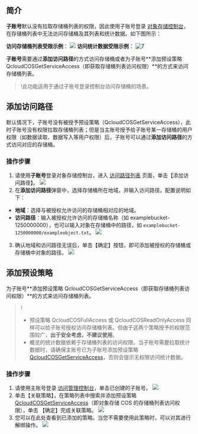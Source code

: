## 简介

**子账号**默认没有拉取存储桶列表的权限，因此使用子账号登录 [对象存储控制台](https://console.cloud.tencent.com/cos5)，在存储桶列表中无法访问存储桶及其列表和统计数据。如下图所示：

**访问存储桶列表受限示例**：
![](https://main.qcloudimg.com/raw/c5ade4831a468b07cb98898d6d6d96b3.png)
**访问统计数据受限示例**：
![7](https://main.qcloudimg.com/raw/6d625ef08355eb7a69528d3a4367ab35.png)

**子账号**需要通过**添加访问路径**的方式访问存储桶或者为子账号**添加预设策略 QcloudCOSGetServiceAccess（即获取存储桶列表访问权限）**的方式来访问存储桶列表。

> !此功能适用于通过子账号登录控制台访问存储桶的场景。

## 添加访问路径

默认情况下，子账号没有被授予预设策略（QcloudCOSGetServiceAccess），此时子账号没有权限拉取存储桶列表；但是当主账号授予给子账号某一存储桶的用户权限（如数据读取、数据写入等用户权限）后，子账号可以通过**添加访问路径**的方式访问对应的存储桶。

### 操作步骤

1. 请使用**子账号**登录对象存储控制台，进入 [访问路径列表](https://console.cloud.tencent.com/cos5/access_path) 页面，单击【添加访问路径】。
![](https://main.qcloudimg.com/raw/512e60970fb3ffaa324bb726ac9f8583.png)
2. 在**添加访问路径**弹窗中，选择存储桶所在地域，并输入访问路径。配置说明如下：
 - **地域**：选择与被授权允许访问的存储桶相对应的地域。
 - **访问路径**：输入被授权允许访问的存储桶名称（如 examplebucket-1250000000），也可以输入对象在存储桶中的路径，如 `examplebucket-1250000000/exampleobject.txt`。
![](https://main.qcloudimg.com/raw/5d49b946e32099852f8493630476cad5.png)
3. 确认地域和访问路径无误后，单击【确定】按钮，即可添加被授权的存储桶或存储桶中对象的路径。
![](https://main.qcloudimg.com/raw/07d93e0ab51fbfb51942db2658a6c79e.png)


## 添加预设策略
为子账号**添加预设策略 QcloudCOSGetServiceAccess（即获取存储桶列表访问权限）**的方式来访问存储桶列表。

> !
> - 预设策略 QcloudCOSFullAccess 或 QcloudCOSReadOnlyAccess 同样可以给子账号授权访问存储桶列表。但由于这两个策略授予的权限范围较广，**出于安全考虑，不建议使用**。
> - 概览的统计数据依赖于存储桶列表的访问权限。当子账号需要拉取统计数据时，请确保主账号已为子账号添加预设策略 [QcloudCOSGetServiceAccess](https://console.cloud.tencent.com/cam/policy/detail/2158379&QcloudCOSGetServiceAccess&2)，否则会提示无权限访问统计数据。

### 操作步骤

1. 请使用主账号登录 [访问管理控制台](https://console.cloud.tencent.com/cam)，单击已创建的子账号。
![](https://main.qcloudimg.com/raw/e849caa03da1b7da2c82976dcbe46f00.png)
2. 单击【关联策略】，在策略列表中搜索并添加预设策略 [QcloudCOSGetServiceAccess](https://console.cloud.tencent.com/cam/policy/detail/2158379&QcloudCOSGetServiceAccess&2)（即对象存储 COS 的存储桶列表访问权限），单击 【确定】完成关联策略。
![](https://main.qcloudimg.com/raw/3701e6420ded77172a8b0b8ddb3acf53.png)
3. 您可以在此处查看到已添加的策略。当您不需要使用此策略时，可以对其进行解绑操作。
![](https://main.qcloudimg.com/raw/da06a4a46a9606e2168d9411861fe843.png)
